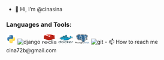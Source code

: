 - 👋 Hi, I’m @cinasina
<h3 align="left">Languages and Tools:</h3>
<img src="https://raw.githubusercontent.com/devicons/devicon/master/icons/python/python-original.svg" alt="python" width="26" height="26"/> <img src="https://user-images.githubusercontent.com/29748439/177030588-a1916efd-384b-439a-9b30-24dd24dd48b6.png" alt="django" width="40" height="26"/> <img src="https://raw.githubusercontent.com/devicons/devicon/master/icons/redis/redis-original-wordmark.svg" alt="redis" width="40" height="26"/> <img src="https://raw.githubusercontent.com/devicons/devicon/master/icons/docker/docker-original-wordmark.svg" alt="docker" width="40" height="26"/>  <img src="https://raw.githubusercontent.com/devicons/devicon/master/icons/postgresql/postgresql-original-wordmark.svg" alt="postgres" width="40" height="26"/> <img src="https://camo.githubusercontent.com/fbfcb9e3dc648adc93bef37c718db16c52f617ad055a26de6dc3c21865c3321d/68747470733a2f2f7777772e766563746f726c6f676f2e7a6f6e652f6c6f676f732f6769742d73636d2f6769742d73636d2d69636f6e2e737667" alt="git" width="40" height="26"/>
<!-- - 💞️ I’m looking to collaborate on ... -->
- 📫 How to reach me cina72b@gmail.com

<!---
<h3 align="left">Mentor at:</h3>
<p align="left">
<a href="https://maktabkhooneh.org" target="blank"><img align="center" src="https://maktabkhooneh.org/static/images/maktabkhooneh/brandmark_small.png" alt="cinasina" height="50" width="150" /></a>
</p>


cinasina/cinasina is a ✨ special ✨ repository because its `README.md` (this file) appears on your GitHub profile.
You can click the Preview link to take a look at your changes.
--->
